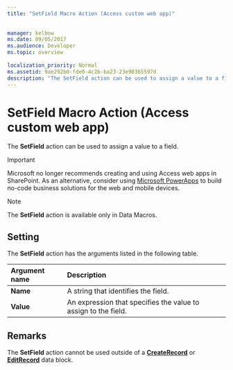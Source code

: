 ```yaml
---
title: "SetField Macro Action (Access custom web app)"
 
 
manager: kelbow
ms.date: 09/05/2017
ms.audience: Developer
ms.topic: overview
  
localization_priority: Normal
ms.assetid: 9ae292b0-fde0-4c2b-ba23-23e90365597d
description: "The SetField action can be used to assign a value to a field."
---
```


# SetField Macro Action (Access custom web app)

The **SetField** action can be used to assign a value to a field. 
  
> [!IMPORTANT]
> Microsoft no longer recommends creating and using Access web apps in SharePoint. As an alternative, consider using [Microsoft PowerApps](https://powerapps.microsoft.com/en-us/) to build no-code business solutions for the web and mobile devices. 
  
> [!NOTE]
> The **SetField** action is available only in Data Macros. 
  
## Setting

The **SetField** action has the arguments listed in the following table. 
  
|**Argument name**|**Description**|
|:-----|:-----|
|**Name** <br/> |A string that identifies the field.  <br/> |
|**Value** <br/> |An expression that specifies the value to assign to the field.  <br/> |
   
## Remarks

The **SetField** action cannot be used outside of a **[CreateRecord](createrecord-data-block-access-custom-web-app.md)** or **[EditRecord](editrecord-data-block-access-custom-web-app.md)** data block. 
  

